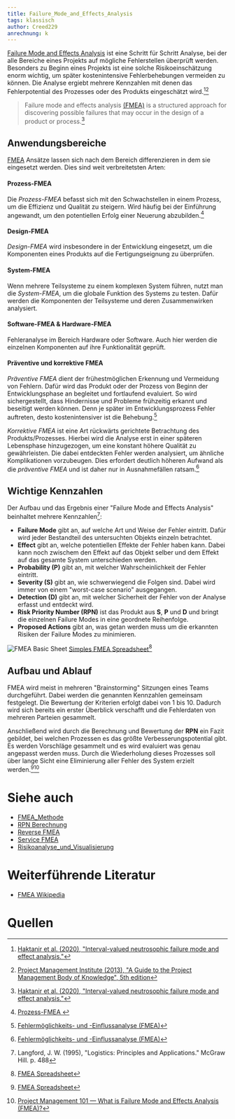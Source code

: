 ```yaml
---
title: Failure_Mode_and_Effects_Analysis
tags: klassisch
author: Creed229
anrechnung: k 
---
```


[Failure Mode and Effects Analysis](Failure_Mode_and_Effects_Analysis.md) ist eine Schritt für Schritt Analyse, bei der alle Bereiche eines Projekts auf mögliche Fehlerstellen überprüft werden. Besonders zu Beginn eines Projekts ist eine solche Risikoeinschätzung enorm wichtig, um später kostenintensive Fehlerbehebungen vermeiden zu können. Die Analyse ergiebt mehrere Kennzahlen mit denen das Fehlerpotential des Prozesses oder des Produkts eingeschätzt wird.[^1][^2]

> Failure mode and effects analysis [(FMEA)](FMEA_Methode.md) is a structured approach for discovering possible failures that may occur in the design of a product or process.[^1] 

## Anwendungsbereiche 


[FMEA](FMEA_Methode.md) Ansätze lassen sich nach dem Bereich differenzieren in dem sie eingesetzt werden. Dies sind weit verbreitetsten Arten:
#### **Prozess-FMEA**
Die *Prozess-FMEA* befasst sich mit den Schwachstellen in einem Prozess, um die Effizienz und Qualität zu steigern. Wird häufig bei der Einführung angewandt, um den potentiellen Erfolg einer Neuerung abzubilden.[^3] 
#### **Design-FMEA**
*Design-FMEA* wird insbesondere in der Entwicklung eingesetzt, um die Komponenten eines Produkts auf die Fertigungseignung zu überprüfen.
#### **System-FMEA**
Wenn mehrere Teilsysteme zu einem komplexen System führen, nutzt man die *System-FMEA*, um die globale Funktion des Systems zu testen. Dafür werden die Komponenten der Teilsysteme und deren Zusammenwirken analysiert.
#### **Software-FMEA & Hardware-FMEA**
Fehleranalyse im Bereich Hardware oder Software. Auch hier werden die einzelnen Komponenten auf ihre Funktionalität geprüft.
#### **Präventive und korrektive FMEA**
*Präventive FMEA* dient der frühestmöglichen Erkennung und Vermeidung von Fehlern. Dafür wird das Produkt oder der Prozess von Beginn der Entwicklungsphase an begleitet und fortlaufend evaluiert. So wird sichergestellt, dass Hindernisse und Probleme frühzeitig erkannt und beseitigt werden können. Denn je später im Entwicklungsprozess Fehler auftreten, desto kostenintensiver ist die Behebung.[^4]

*Korrektive FMEA* ist eine Art rückwärts gerichtete Betrachtung des Produkts/Prozesses. Hierbei wird die Analyse erst in einer späteren Lebensphase hinzugezogen, um eine konstant höhere Qualität zu gewährleisten. Die dabei entdeckten Fehler werden analysiert, um ähnliche Komplikationen vorzubeugen. Dies erfordert deutlich höheren Aufwand als die *präventive FMEA* und ist daher nur in Ausnahmefällen ratsam.[^4]

## Wichtige Kennzahlen 
Der Aufbau und das Ergebnis einer "Failure Mode and Effects Analysis" beinhaltet mehrere Kennzahlen[^5]: 

* **Failure Mode** gibt an, auf welche Art und Weise der Fehler eintritt. Dafür wird jeder Bestandteil des untersuchten Objekts einzeln betrachtet.
* **Effect** gibt an, welche potentiellen Effekte der Fehler haben kann. Dabei kann noch zwischem den Effekt auf das Objekt selber und dem Effekt auf das gesamte System unterschieden werden.
* **Probability (P)** gibt an, mit welcher Wahrscheinlichkeit der Fehler eintritt. 
* **Severity (S)** gibt an, wie schwerwiegend die Folgen sind. Dabei wird immer von einem "worst-case scenario" ausgegangen.
* **Detection (D)** gibt an, mit welcher Sicherheit der Fehler von der Analyse erfasst und entdeckt wird.
* **Risk Priority Number (RPN)** ist das Produkt aus **S**, **P** und **D** und bringt die einzelnen Failure Modes in eine geordnete Reihenfolge. 
* **Proposed Actions** gibt an, was getan werden muss um die erkannten Risiken der Failure Modes zu minimieren.


![FMEA Basic Sheet](http://pdcahome.com/english/wp-content/uploads/2013/06/fmea.jpeg)
[Simples FMEA Spreadsheet](http://pdcahome.com/english/wp-content/uploads/2013/06/fmea.jpeg)[^6]

## Aufbau und Ablauf
FMEA wird meist in mehreren "Brainstorming" Sitzungen eines Teams durchgeführt. Dabei werden die genannten Kennzahlen gemeinsam festgelegt. Die Bewertung der Kriterien erfolgt dabei von 1 bis 10. Dadurch wird sich bereits ein erster Überblick verschafft und die Fehlerdaten von mehreren Parteien gesammelt. 

Anschließend wird durch die Berechnung und Bewertung der **RPN** ein Fazit gebildet, bei welchen Prozessen es das größte Verbesserungspotential gibt. Es werden Vorschläge gesammelt und es wird evaluiert was genau angepasst werden muss. Durch die Wiederholung dieses Prozesses soll über lange Sicht eine Eliminierung aller Fehler des System erzielt werden.[^6][^7]



# Siehe auch

* [FMEA_Methode](FMEA_Methode.md)
* [RPN Berechnung](https://youtu.be/cxHVnwIsaOU)
* [Reverse FMEA](https://www.fmea-kontor.de/leistungen/reverse-fmea.html#:~:text=Die%20Reverse%20FMEA%20wird%20als,gefordert%20(GM%20IATF%20CSR).)
* [Service FMEA](https://www.inf.uni-hamburg.de/de/inst/ab/itmc/research/completed/promidis/instrumente/service-fmea)
* [Risikoanalyse_und_Visualisierung](Risikoanalyse_und_Visualisierung.md)

# Weiterführende Literatur

* [FMEA Wikipedia](https://de.wikipedia.org/wiki/FMEA)
# Quellen

[^1]: [Haktanir et al. (2020), "Interval-valued neutrosophic failure mode and effect analysis."](http://openaccess.altinbas.edu.tr/xmlui/bitstream/handle/20.500.12939/257/elif.pdf?sequence=1&isAllowed=y)

[^2]: [Project Management Institute (2013), "A Guide to the Project Management Body of Knowledge", 5th edition](https://repository.dinus.ac.id/docs/ajar/PMBOKGuide_5th_Ed.pdf)

[^3]: [Prozess-FMEA ](https://mi-nautics.com/prozess-fmea-anwendung-und-durchfuehrung/)

[^4]: [Fehlermöglichkeits- und -Einflussanalyse (FMEA)](https://www.iph-hannover.de/de/dienstleistungen/fertigungsverfahren/fmea/#arten)

[^5]: Langford, J. W. (1995), "Logistics: Principles and Applications." McGraw Hill. p. 488

[^6]: [FMEA Spreadsheet](http://pdcahome.com/english/wp-content/uploads/2013/06/fmea.jpeg)

[^7]: [Project Management 101 — What is Failure Mode and Effects Analysis (FMEA)?](https://www.copperproject.com/2018/01/project-management-101-failure-mode-effects-analysis-fmea/)
[^8]: D. H Stamatis (2003), 2. Edition, "Failure Mode and Effect Analysis – FMEA from theory to execution", ASQ Quality Press
